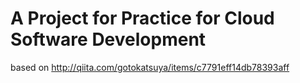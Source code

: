 # A Project for Practice for Cloud Software Development

based on 
http://qiita.com/gotokatsuya/items/c7791eff14db78393aff
